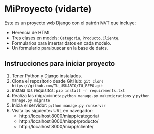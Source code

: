 # MiProyecto (vidarte)

Este es un proyecto web Django con el patrón MVT que incluye:

- Herencia de HTML.
- Tres clases en models: `Categoria`, `Producto`, `Cliente`.
- Formularios para insertar datos en cada modelo.
- Un formulario para buscar en la base de datos.

## Instrucciones para iniciar proyecto
1. Tener Python y Django instalados.
2. Clona el repositorio desde GitHub: `git clone https://github.com/TU_USUARIO/TU_REPO.git`
3. Instala los requisitos: `pip install -r requirements.txt`
4. Realiza las migraciones: `python manage.py makemigrations` y `python manage.py migrate`
5. Inicia el servidor: `python manage.py runserver`
6. Visita las siguientes URL en navegador:
   - http://localhost:8000/miapp/categoria/
   - http://localhost:8000/miapp/producto/
   - http://localhost:8000/miapp/cliente/
